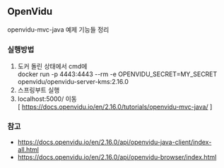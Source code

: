 ## OpenVidu
openvidu-mvc-java 예제 기능들 정리

### 실행방법
1. 도커 돌린 상태에서 cmd에<br>
docker run -p 4443:4443 --rm -e OPENVIDU_SECRET=MY_SECRET openvidu/openvidu-server-kms:2.16.0
2. 스프링부트 실행
3. localhost:5000/ 이동<br>
[ https://docs.openvidu.io/en/2.16.0/tutorials/openvidu-mvc-java/ ]

### 참고
- https://docs.openvidu.io/en/2.16.0/api/openvidu-java-client/index-all.html
- https://docs.openvidu.io/en/2.16.0/api/openvidu-browser/index.html
